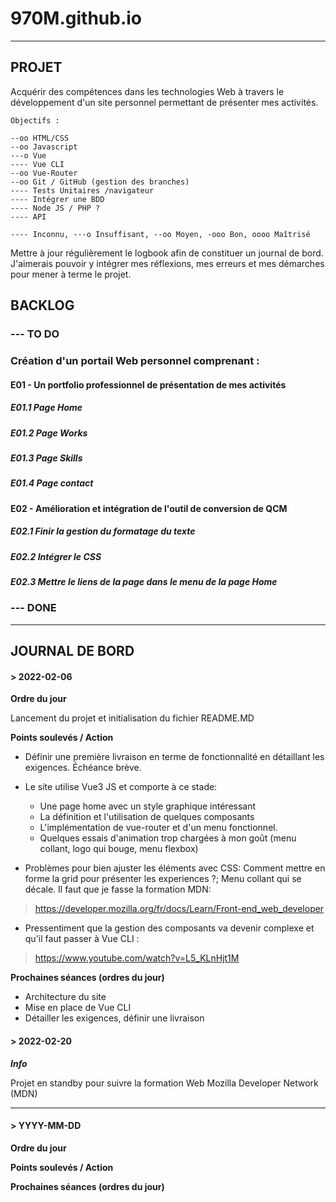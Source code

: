 # 970M.github.io

---

## PROJET

Acquérir des compétences dans les technologies Web à travers le développement d'un site personnel permettant de présenter mes activités.

    Objectifs :

    --oo HTML/CSS
    --oo Javascript
    ---o Vue
    ---- Vue CLI
    --oo Vue-Router
    --oo Git / GitHub (gestion des branches)
    ---- Tests Unitaires /navigateur
    ---- Intégrer une BDD
    ---- Node JS / PHP ?
    ---- API

    ---- Inconnu, ---o Insuffisant, --oo Moyen, -ooo Bon, oooo Maîtrisé

Mettre à jour régulièrement le logbook afin de constituer un journal de bord. J'aimerais pouvoir y intégrer mes réflexions, mes erreurs et mes démarches pour mener à terme le projet.

## BACKLOG

### --- TO DO

### Création d'un portail Web personnel comprenant :

#### E01 - Un portfolio professionnel de présentation de mes activités

##### E01.1 Page Home

##### E01.2 Page Works

##### E01.3 Page Skills

##### E01.4 Page contact

#### E02 - Amélioration et intégration de l'outil de conversion de QCM

##### E02.1 Finir la gestion du formatage du texte

##### E02.2 Intégrer le CSS

##### E02.3 Mettre le liens de la page dans le menu de la page Home

### --- DONE

---

## JOURNAL DE BORD

#### > 2022-02-06

**Ordre du jour**

Lancement du projet et initialisation du fichier README.MD

**Points soulevés / Action**

-   Définir une première livraison en terme de fonctionnalité en détaillant les exigences. Échéance brève.

-   Le site utilise Vue3 JS et comporte à ce stade:

    -   Une page home avec un style graphique intéressant
    -   La définition et l'utilisation de quelques composants
    -   L'implémentation de vue-router et d'un menu fonctionnel.
    -   Quelques essais d'animation trop chargées à mon goût (menu collant, logo qui bouge, menu flexbox)

-   Problèmes pour bien ajuster les éléments avec CSS: Comment mettre en forme la grid pour présenter les experiences ?; Menu collant qui se décale. Il faut que je fasse la formation MDN:

> https://developer.mozilla.org/fr/docs/Learn/Front-end_web_developer

-   Pressentiment que la gestion des composants va devenir complexe et qu'il faut passer à Vue CLI :

> https://www.youtube.com/watch?v=L5_KLnHjt1M

**Prochaines séances (ordres du jour)**

-   Architecture du site
-   Mise en place de Vue CLI
-   Détailler les exigences, définir une livraison

#### > 2022-02-20

**_Info_**

Projet en standby pour suivre la formation Web Mozilla Developer Network (MDN)

---

#### > YYYY-MM-DD

**Ordre du jour**

**Points soulevés / Action**

**Prochaines séances (ordres du jour)**
